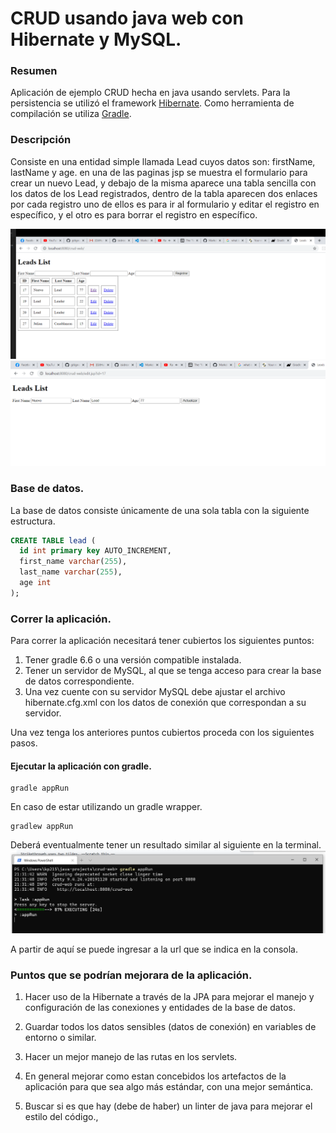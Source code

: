 # CRUD usando java web con Hibernate y MySQL.

### Resumen
Aplicación de ejemplo CRUD hecha en java usando servlets.
Para la persistencia se utilizó  el framework [Hibernate](https://hibernate.org/orm/).
Como herramienta de compilación se utiliza [Gradle](https://gradle.org/).

### Descripción

Consiste en una entidad simple llamada Lead cuyos datos son: firstName, lastName y age. en una de las paginas jsp
se muestra el formulario para crear un nuevo Lead, y debajo de la misma aparece una tabla sencilla con los datos de los 
Lead registrados, dentro de la tabla aparecen dos enlaces por cada registro uno de ellos es para ir al formulario y editar
el registro en específico, y el otro es para borrar el registro en específico.


![alt text](./images/index.jsp.jpg "Pagina principal")
![alt text](./images/edit.jsp.jpg "Pagina de edicion")

### Base de datos.

La base de datos consiste únicamente de una sola tabla con la siguiente estructura.

```sql
CREATE TABLE lead (
  id int primary key AUTO_INCREMENT,
  first_name varchar(255),
  last_name varchar(255),
  age int
);
```

### Correr la aplicación.

Para correr la aplicación necesitará tener cubiertos los siguientes puntos:

1. Tener gradle 6.6 o una versión compatible instalada.
2. Tener un servidor de MySQL, al que se tenga acceso para crear la base de datos correspondiente.
3. Una vez cuente con su servidor MySQL debe ajustar el archivo hibernate.cfg.xml con los datos de conexión que correspondan a su servidor.

Una vez tenga los anteriores puntos cubiertos proceda con los siguientes pasos.

#### Ejecutar la aplicación con gradle.
```
gradle appRun
```
En caso de estar utilizando un gradle wrapper.
```
gradlew appRun
```
Deberá eventualmente tener un resultado similar al siguiente en la terminal.
![alt text](./images/terminal.jpg "Aplicacion corriendo en la terminal")

A partir de aquí se puede ingresar a la url que se indica en la consola.

### Puntos que se podrían mejorara de la aplicación.
1. Hacer uso de la Hibernate a través de la JPA para mejorar el manejo y configuración de las conexiones y entidades de la base de datos.

2. Guardar todos los datos sensibles (datos de conexión) en variables de entorno o similar.

3. Hacer un mejor manejo de las rutas en los servlets.

4. En general mejorar como estan concebidos los artefactos de la aplicación para que sea algo más estándar, con una mejor semántica.

5. Buscar si es que hay (debe de haber) un linter de java para mejorar el estilo del código.,




